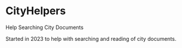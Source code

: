 # CityHelpers
Help Searching City Documents


Started in 2023 to help with searching and reading of city documents.
